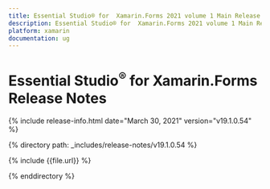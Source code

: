 ```yaml
---
title: Essential Studio® for  Xamarin.Forms 2021 volume 1 Main Release Notes  
description: Essential Studio® for  Xamarin.Forms 2021 volume 1 Main Release Notes  
platform: xamarin
documentation: ug
---
```


# Essential Studio<sup>®</sup> for  Xamarin.Forms  Release Notes  

{% include release-info.html date="March 30, 2021"  version="v19.1.0.54" %} 


{% directory path: _includes/release-notes/v19.1.0.54 %}

{% include {{file.url}} %}

{% enddirectory %}